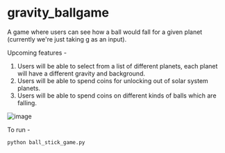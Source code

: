 # gravity_ballgame

A game where users can see how a ball would fall for a given planet (currently we're just taking g as an input).

Upcoming features -
1. Users will be able to select from a list of different planets, each planet will have a different gravity and background.
2. Users will be able to spend coins for unlocking out of solar system planets.
3. Users will be able to spend coins on different kinds of balls which are falling.

![image](https://github.com/amkarn258/gravity_ballgame/assets/55189266/9279641c-aafd-4f01-90e0-7a192b5bcaa9)


To run - 

``python ball_stick_game.py``
